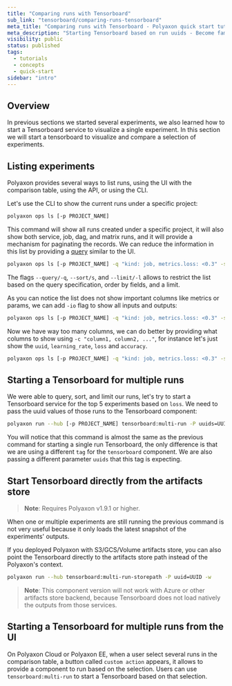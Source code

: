 ```yaml
---
title: "Comparing runs with Tensorboard"
sub_link: "tensorboard/comparing-runs-tensorboard"
meta_title: "Comparing runs with Tensorboard - Polyaxon quick start tutorial - Core Concepts"
meta_description: "Starting Tensorboard based on run uuids - Become familiar with the ecosystem of Polyaxon tools with a top-level overview and useful links to get you started."
visibility: public
status: published
tags:
  - tutorials
  - concepts
  - quick-start
sidebar: "intro"
---
```


## Overview

In previous sections we started several experiments, we also learned how to start a Tensorboard service to visualize a single experiment. 
In this section we will start a tensorboard to visualize and compare a selection of experiments.

## Listing experiments

Polyaxon provides several ways to list runs, using the UI with the comparison table, using the API, or using the CLI.

Let's use the CLI to show the current runs under a specific project:

```bash
polyaxon ops ls [-p PROJECT_NAME]
```

This command will show all runs created under a specific project, it will also show both service, job, dag, and matrix runs, and it will provide a mechanism for paginating the records.
We can reduce the information in this list by providing a [query](/docs/core/query-language/) similar to the UI.

```bash
polyaxon ops ls [-p PROJECT_NAME] -q "kind: job, metrics.loss: <0.3" -s "-metrics.loss" -l 5
```

The flags `--query/-q`, `--sort/s`, and `--limit/-l` allows to restrict the list based on the query specification, order by fields, and a limit. 

As you can notice the list does not show important columns like metrics or params, we can add `-io` flag to show all inputs and outputs:

```bash
polyaxon ops ls [-p PROJECT_NAME] -q "kind: job, metrics.loss: <0.3" -s "-metrics.loss" -l 5 -io
```

Now we have way too many columns, we can do better by providing what columns to show using `-c "column1, column2, ..."`, for instance let's just show the `uuid`, `learning_rate`, `loss` and `accuracy`.

```bash
polyaxon ops ls [-p PROJECT_NAME] -q "kind: job, metrics.loss: <0.3" -s "-metrics.loss" -l 5 -io -c "uuid,in.learning_rate,out.loss,out.accuracy" 
```

## Starting a Tensorboard for multiple runs

We were able to query, sort, and limit our runs, let's try to start a Tensorboard service for the top 5 experiments based on `loss`. We need to pass the uuid values of those runs to the Tensorboard component:

```bash
polyaxon run --hub [-p PROJECT_NAME] tensorboard:multi-run -P uuids=UUID1,UUID2,UUID3,UUID4,UUID5
```

You will notice that this command is almost the same as the previous command for starting a single run Tensorboard, the only difference is that we are using a different `tag` for the `tensorboard` component.
We are also passing a different parameter `uuids` that this tag is expecting.

## Start Tensorboard directly from the artifacts store

> **Note**: Requires Polyaxon v1.9.1 or higher.

When one or multiple experiments are still running the previous command is not very useful because it only loads the latest snapshot of the experiments' outputs.

If you deployed Polyaxon with S3/GCS/Volume artifacts store, you can also point the Tensorboard directly to the artifacts store path instead of the Polyaxon's context.

```bash
polyaxon run --hub tensorboard:multi-run-storepath -P uuid=UUID -w
```

> **Note**: This component version will not work with Azure or other artifacts store backend, because Tensorboard does not load natively the outputs from those services.   


## Starting a Tensorboard for multiple runs from the UI

On Polyaxon Cloud or Polyaxon EE, when a user select several runs in the comparison table, a button called `custom action` appears, it allows to provide a component to run based on the selection.
Users can use `tensorboard:multi-run` to start a Tensorboard based on that selection.
